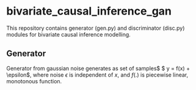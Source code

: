 # bivariate_causal_inference_gan

This repository contains generator (gen.py) and discriminator (disc.py) modules for bivariate causal inference modelling.

## Generator

Generator from gaussian noise generates as set of samples$ $ y = f(x) + \epsilon$, where noise $\epsilon$ is independent of $x$, and $f(.)$ is piecewise linear, monotonous function.

